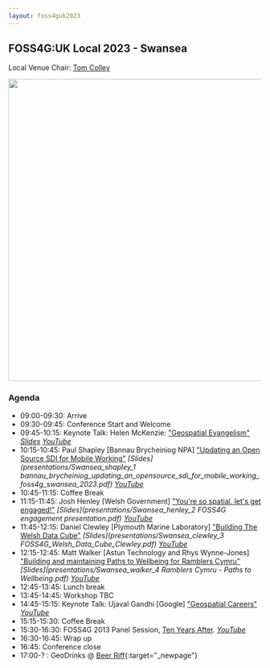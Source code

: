 ```yaml
---
layout: foss4guk2023
---
```


## FOSS4G:UK Local 2023 - Swansea

Local Venue Chair: [Tom Colley](https://uk.linkedin.com/in/tom-colley-59a0376a)

<img src="images/sa1-swansea-waterfront-iq-building-exterior-wide.jpg" width="600" align="middle">

<!--
### Sponsors

We are very grateful for the support of [CGI](https://www.cgi.com/en) for supporting sponsorship of the venue for FOSS4G:UK Local 2023 in Swansea. <br>

--> 

### Agenda

* 09:00-09:30: Arrive
* 09:30-09:45: Conference Start and Welcome
* 09:45-10:15: Keynote Talk: Helen McKenzie: ["Geospatial Evangelism"](https://uk.osgeo.org/foss4guklocal2023/swansea-programme#geospatial-evangelism) *[Slides](https://docs.google.com/presentation/d/1gM5Yg-Z4i_zLo9ae1bPUJtxPd6TLC9r74N6x7K19nd4/edit?usp=sharing) [YouTube](https://youtu.be/RNIyMkWobCc)*
* 10:15-10:45: Paul Shapley [Bannau Brycheiniog NPA] ["Updating an Open Source SDI for Mobile Working"](https://uk.osgeo.org/foss4guklocal2023/swansea-programme#updating-an-open-source-sdi-for-mobile-working) *[Slides](presentations/Swansea_shapley_1 bannau_brycheiniog_updating_an_opensource_sdi_for_mobile_working_foss4g_swansea_2023.pdf) [YouTube](https://youtu.be/mrNKh0DQ4B4)*
* 10:45-11:15: Coffee Break
* 11:15-11:45: Josh Henley [Welsh Government] ["You're so spatial, let's get engaged!"](https://uk.osgeo.org/foss4guklocal2023/swansea-programme#youre-so-spatial-lets-get-engaged) *[Slides](presentations/Swansea_henley_2 FOSS4G engagement presentation.pdf) [YouTube](https://youtu.be/Q2pcL5rVJR8)*
* 11:45-12:15: Daniel Clewley [Plymouth Marine Laboratory] ["Building The Welsh Data Cube"](https://uk.osgeo.org/foss4guklocal2023/swansea-programme#building-the-welsh-data-cube) *[Slides](presentations/Swansea_clewley_3 FOSS4G_Welsh_Data_Cube_Clewley.pdf) [YouTube](https://youtu.be/9-yvxw-GdZ8)*
* 12:15-12:45: Matt Walker [Astun Technology and Rhys Wynne-Jones] ["Building and maintaining Paths to Wellbeing for Ramblers Cymru"](https://uk.osgeo.org/foss4guklocal2023/swansea-programme#building-and-maintaining-paths-to-wellbeing-for-ramblers-cymru) *[Slides](presentations/Swansea_walker_4 Ramblers Cymru - Paths to Wellbeing.pdf) [YouTube](https://youtu.be/2YpW4FJjoog?t=10011)*
* 12:45-13:45: Lunch break
* 13:45-14:45: Workshop TBC
* 14:45-15:15: Keynote Talk: Ujaval Gandhi [Google] ["Geospatial Careers"](https://uk.osgeo.org/foss4guklocal2023/swansea-programme#building-a-career-with-open-source-technologies) *[YouTube](https://youtube.com/live/vE9RQBUWWUE?feature=share)*
* 15:15-15:30: Coffee Break
* 15:30-16:30: FOSS4G 2013 Panel Session, [Ten Years After](https://uk.osgeo.org/foss4guklocal2023/ten-years-after.html). *[YouTube](https://youtube.com/live/2UReJqFle_Y?feature=share)*
* 16:30-16:45: Wrap up
* 16:45: Conference close
* 17:00-? : GeoDrinks @ [Beer Riff](https://beerriffbrewing.com/){:target="_newpage"}

